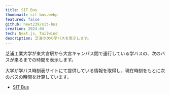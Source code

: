 ```yaml
---
title: SIT Bus
thumbnail: sit-bus.webp
featured: false
github: newt239/sit-bus
creation: 2024.04
tech: Next.js, Tailwind
description: 芝浦の次の学バスを表示します。
---
```


芝浦工業大学が東大宮駅から大宮キャンパス間で運行している学バスの、次のバスが来るまでの時間を表示します。

大学が学バス時刻表サイトにて提供している情報を取得し、現在時刻をもとに次のバスの時間を計算しています。

- <a href="https://sit-bus.vercel.app/" target="_blank">SIT Bus</a>
